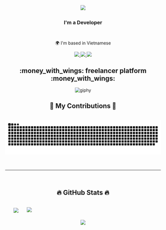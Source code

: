 <h1 align="center">
    <img src="https://readme-typing-svg.herokuapp.com/?font=Righteous&size=35&center=true&vCenter=true&width=500&height=70&duration=4000&lines=Hi+There!+👋;+I'm+Quang+Bach!;" />
</h1>

<h3 align="center">I'm a Developer </h3>

<br/>

<div align="center">

🌍 I'm based in Vietnamese


 </div>

<div align="center"> 
  <a href="mailto:bachh1124@gmail.com" target="_blank">
    <img src="https://img.shields.io/badge/Gmail-D14836?logo=gmail&logoColor=white" />
  </a>
  <a href="https://www.facebook.com/quangbach1709/" target="_blank">
    <img src="https://img.shields.io/badge/Facebook-%231877F2.svg?logo=Facebook&logoColor=white" />
  </a>
<a href="https://t.me/Quangbach1709" target="_blank">
    <img src="https://img.shields.io/badge/Telegram-2CA5E0?logo=telegram&logoColor=white" />
  </a>
  

</div>

<h2 align="center">:money_with_wings: freelancer platform :money_with_wings:</h2>

[//]: # (<div align="center">)

[//]: # (<a href="https://www.upwork.com/freelancers/~016168d191a73ccc35" target="_blank" rel="noreferrer"><img src="https://play-lh.googleusercontent.com/y4bswMT02OROjzOPa5zDGsnXX5-cBABjF93j26seJH2cEHD4PuBW1d5VvwfYleeKf4_X" width="36" height="36" alt="HTML5" /></a>)

[//]: # (<a href="https://www.fiverr.com/thanh_tin?up_rollout=true" target="_blank" rel="noreferrer"><img src="https://logowik.com/content/uploads/images/fiverr-new3326.jpg" width="36" height="36" alt="CSS3" /></a>)

[//]: # (<a href="https://www.freelancer.com/u/TinTran11" target="_blank" rel="noreferrer"><img src="https://seeklogo.com/images/F/freelancer-com-logo-2B5CE1A961-seeklogo.com.png" width="36" height="36" alt="CSS3" /></a>)

[//]: # (<a href="https://www.peopleperhour.com/freelancer/tin-tran-front-end-developer-zaxjymzw" target="_blank" rel="noreferrer"><img src="https://d1a29h5kxv3oc2.cloudfront.net/dist/img/pph-share.ced894418333eca244808771d4a24a87.png" width="36" height="36" alt="CSS3" /></a>)

[//]: # (</div>)

<p align="center">
  <img src="https://github.com/thanhtin4401/thanhtin4401/assets/85281544/a65ececb-7042-4a69-b9a6-71381c48b003" alt="giphy" />
</p>

[//]: # (<h2 align="center">⚒️ Languages-Frameworks-Tools ⚒️</h2>)

[//]: # (<br/>)

[//]: # (<div align="center">)

[//]: # (    <img src="https://skillicons.dev/icons?i=nodejs,github,gitlab,express,firebase,mongodb" /><br>)

[//]: # (  <img src="https://skillicons.dev/icons?i=react,angular,electron,next,javascript,typescript,d3,redux,styledcomponents" /><br>)

[//]: # (    <img src="https://skillicons.dev/icons?i=jenkins,bootstrap,mui,mysql,html,css,sass,tailwind,vscode,figma,xd,ps,git" />)

[//]: # (</div>)

[//]: # (  <br/><br/><br/>)

[//]: # (<hr/>)

[//]: # (<br>)
<div align="center">
  <h2>🐍 My Contributions 🐍</h2>
  <br>
  <img alt="snake eating my contributions" src="https://raw.githubusercontent.com/salesp07/salesp07/output/github-contribution-grid-snake.svg" />
  <br/><br/><br/>
</div>

<hr/>
<br>
<h2 align="center">🔥 GitHub Stats 🔥</h2>
<!-- https://github.com/anuraghazra/github-readme-stats -->
<br>
<div align=center>
  <a href="#" title="quangbach1709">
    <img width="315" align="center" src="https://github-readme-stats.vercel.app/api/top-langs/?username=quangbach1709&hide=c%23,powershell,Mathematica,Ruby,Objective-C,Objective-C%2b%2b,Cuda&title_color=61dafb&text_color=ffffff&icon_color=61dafb&bg_color=20232a&langs_count=8&layout=compact&border_color=61dafb&hide_border=true" />
  </a>
  <a href="#" title="quangbach1709">
    <img align="right" width="434" src="https://github-readme-stats.vercel.app/api?username=quangbach1709&show_icons=true&theme=react&border_color=61dafb&hide_border=true" />
  </a>
</div>


<h3 align="center">
    <img src="https://readme-typing-svg.herokuapp.com/?font=Righteous&size=25&center=true&vCenter=true&width=500&height=70&duration=4000&lines=Thanks+for+visiting!+✌️;+Shoot+me+a+message+on+Linkedin!;I'm+always+down+to+collab+:)">
</h3>

